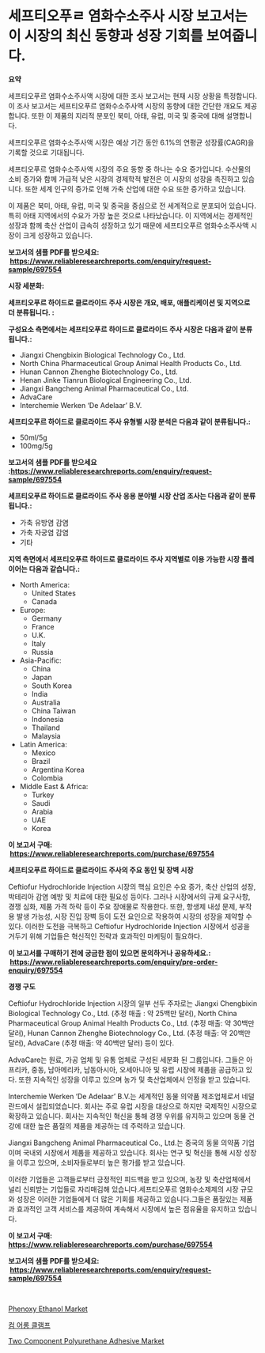 <p><h1>세프티오푸ㄹ 염화수소주사 시장 보고서는 이 시장의 최신 동향과 성장 기회를 보여줍니다.</h1></p><p><strong>요약</strong></p>
<p><p>세프티오푸르 염화수소주사액 시장에 대한 조사 보고서는 현재 시장 상황을 특정합니다. 이 조사 보고서는 세프티오푸르 염화수소주사액 시장의 동향에 대한 간단한 개요도 제공합니다. 또한 이 제품의 지리적 분포인 북미, 아태, 유럽, 미국 및 중국에 대해 설명합니다.</p><p>세프티오푸르 염화수소주사액 시장은 예상 기간 동안 6.1%의 연평균 성장률(CAGR)을 기록할 것으로 기대됩니다.</p><p>세프티오푸르 염화수소주사액 시장의 주요 동향 중 하나는 수요 증가입니다. 수산물의 소비 증가와 함께 가급적 낮은 시장의 경제학적 발전은 이 시장의 성장을 촉진하고 있습니다. 또한 세계 인구의 증가로 인해 가축 산업에 대한 수요 또한 증가하고 있습니다.</p><p>이 제품은 북미, 아태, 유럽, 미국 및 중국을 중심으로 전 세계적으로 분포되어 있습니다. 특히 아태 지역에서의 수요가 가장 높은 것으로 나타났습니다. 이 지역에서는 경제적인 성장과 함께 축산 산업이 급속히 성장하고 있기 때문에 세프티오푸르 염화수소주사액 시장이 크게 성장하고 있습니다.</p></p>
<p><strong>보고서의 샘플 PDF를 받으세요: &nbsp;<a href="https://www.reliableresearchreports.com/enquiry/request-sample/697554">https://www.reliableresearchreports.com/enquiry/request-sample/697554</a></strong></p>
<p><strong>시장 세분화:</strong></p>
<p><strong> 세프티오푸르 하이드로 클로라이드 주사 시장은 개요, 배포, 애플리케이션 및 지역으로 더 분류됩니다. :</strong></p>
<p><strong>구성요소 측면에서는 세프티오푸르 하이드로 클로라이드 주사 시장은 다음과 같이 분류됩니다.:</strong></p>
<p><ul><li>Jiangxi Chengbixin Biological Technology Co., Ltd.</li><li>North China Pharmaceutical Group Animal Health Products Co., Ltd.</li><li>Hunan Cannon Zhenghe Biotechnology Co., Ltd.</li><li>Henan Jinke Tianrun Biological Engineering Co., Ltd.</li><li>Jiangxi Bangcheng Animal Pharmaceutical Co., Ltd.</li><li>AdvaCare</li><li>Interchemie Werken ‘De Adelaar’ B.V.</li></ul></p>
<p><strong> 세프티오푸르 하이드로 클로라이드 주사 유형별 시장 분석은 다음과 같이 분류됩니다.:</strong></p>
<p><ul><li>50ml/5g</li><li>100mg/5g</li></ul></p>
<p><strong>보고서의 샘플 PDF를 받으세요 :<a href="https://www.reliableresearchreports.com/enquiry/request-sample/697554">https://www.reliableresearchreports.com/enquiry/request-sample/697554</a></strong></p>
<p><strong> 세프티오푸르 하이드로 클로라이드 주사 응용 분야별 시장 산업 조사는 다음과 같이 분류됩니다.:</strong></p>
<p><ul><li>가축 유방염 감염</li><li>가축 자궁염 감염</li><li>기타</li></ul></p>
<p><strong>지역 측면에서 세프티오푸르 하이드로 클로라이드 주사 지역별로 이용 가능한 시장 플레이어는 다음과 같습니다.:</strong></p>
<p><ul>
    <li>
        North America:
        <ul>
            <li>United States</li>
            <li>Canada</li>
        </ul>
    </li>
    <li>
        Europe:
        <ul>
            <li>Germany</li>
            <li>France</li>
            <li>U.K.</li>
            <li>Italy</li>
            <li>Russia</li>
        </ul>
    </li>
    <li>
        Asia-Pacific:
        <ul>
            <li>China</li>
            <li>Japan</li>
            <li>South Korea</li>
            <li>India</li>
            <li>Australia</li>
            <li>China Taiwan</li>
            <li>Indonesia</li>
            <li>Thailand</li>
            <li>Malaysia</li>
        </ul>
    </li>
    <li>
        Latin America:
        <ul>
            <li>Mexico</li>
            <li>Brazil</li>
            <li>Argentina Korea</li>
            <li>Colombia</li>
        </ul>
    </li>
    <li>
        Middle East & Africa:
        <ul>
            <li>Turkey</li>
            <li>Saudi</li>
            <li>Arabia</li>
            <li>UAE</li>
            <li>Korea</li>
        </ul>
    </li>
    </ul></p>
<p><strong>이 보고서 구매: &nbsp;<a href="https://www.reliableresearchreports.com/purchase/697554">https://www.reliableresearchreports.com/purchase/697554</a></strong></p>
<p><strong>세프티오푸르 하이드로 클로라이드 주사의 주요 동인 및 장벽 시장</strong></p>
<p><p>Ceftiofur Hydrochloride Injection 시장의 핵심 요인은 수요 증가, 축산 산업의 성장, 박테리아 감염 예방 및 치료에 대한 필요성 등이다. 그러나 시장에서의 규제 요구사항, 경쟁 심화, 제품 가격 하락 등이 주요 장애물로 작용한다. 또한, 항생제 내성 문제, 부작용 발생 가능성, 시장 진입 장벽 등이 도전 요인으로 작용하여 시장의 성장을 제약할 수 있다. 이러한 도전을 극복하고 Ceftiofur Hydrochloride Injection 시장에서 성공을 거두기 위해 기업들은 혁신적인 전략과 효과적인 마케팅이 필요하다.</p></p>
<p><strong>이 보고서를 구매하기 전에 궁금한 점이 있으면 문의하거나 공유하세요.: &nbsp;<a href="https://www.reliableresearchreports.com/enquiry/pre-order-enquiry/697554">https://www.reliableresearchreports.com/enquiry/pre-order-enquiry/697554</a></strong></p>
<p><strong>경쟁 구도</strong></p>
<p><p>Ceftiofur Hydrochloride Injection 시장의 일부 선두 주자로는 Jiangxi Chengbixin Biological Technology Co., Ltd. (추정 매출 : 약 25백만 달러), North China Pharmaceutical Group Animal Health Products Co., Ltd. (추정 매출: 약 30백만 달러), Hunan Cannon Zhenghe Biotechnology Co., Ltd. (추정 매출: 약 20백만 달러), AdvaCare (추정 매출: 약 40백만 달러) 등이 있다. </p><p>AdvaCare는 원료, 가공 업체 및 유통 업체로 구성된 세분화 된 그룹입니다. 그들은 아프리카, 중동, 남아메리카, 남동아시아, 오세아니아 및 유럽 시장에 제품을 공급하고 있다. 또한 지속적인 성장을 이루고 있으며 농가 및 축산업체에서 인정을 받고 있습니다. </p><p>Interchemie Werken ‘De Adelaar’ B.V.는 세계적인 동물 의약품 제조업체로서 네덜란드에서 설립되었습니다. 회사는 주로 유럽 시장을 대상으로 하지만 국제적인 시장으로 확장하고 있습니다. 회사는 지속적인 혁신을 통해 경쟁 우위를 유지하고 있으며 동물 건강에 대한 높은 품질의 제품을 제공하는 데 주력하고 있습니다.</p><p>Jiangxi Bangcheng Animal Pharmaceutical Co., Ltd.는 중국의 동물 의약품 기업이며 국내외 시장에서 제품을 제공하고 있습니다. 회사는 연구 및 혁신을 통해 시장 성장을 이루고 있으며, 소비자들로부터 높은 평가를 받고 있습니다.</p><p>이러한 기업들은 고객들로부터 긍정적인 피드백을 받고 있으며, 농장 및 축산업체에서 널리 신뢰받는 기업들로 자리매김해 있습니다.세프티오푸르 염화수소제제의 시장 규모와 성장은 이러한 기업들에게 더 많은 기회를 제공하고 있습니다.그들은 품질있는 제품과 효과적인 고객 서비스를 제공하여 계속해서 시장에서 높은 점유율을 유지하고 있습니다.</p></p>
<p><strong>이 보고서 구매: &nbsp; <a href="https://www.reliableresearchreports.com/purchase/697554">https://www.reliableresearchreports.com/purchase/697554</a></strong></p>
<p><strong>보고서의 샘플 PDF를 받으세요: &nbsp;<a href="https://www.reliableresearchreports.com/enquiry/request-sample/697554">https://www.reliableresearchreports.com/enquiry/request-sample/697554</a></strong><strong></strong></p>
<p>&nbsp;</p>
<p><p><a href="https://valiant-lunge-8fe.notion.site/Phenoxy-Ethanol-Market-Size-Global-Industry-Overview-Market-Segmentation-and-Forecast-2024-to-203-ae0bc0169007465690691be8baf543ee">Phenoxy Ethanol Market</a></p><p><a href="https://github.com/CorEmtymerich56566/Market-Research-Report-List-1/blob/main/856459815480.md">컴 어롱 클램프</a></p><p><a href="https://picayune-night-cbd.notion.site/Two-Component-Polyurethane-Adhesive-Market-Size-2024-2031-Global-Industrial-Analysis-Key-Geograph-6eb78cdf4c3a4554b37e43124b18de08">Two Component Polyurethane Adhesive Market</a></p></p>